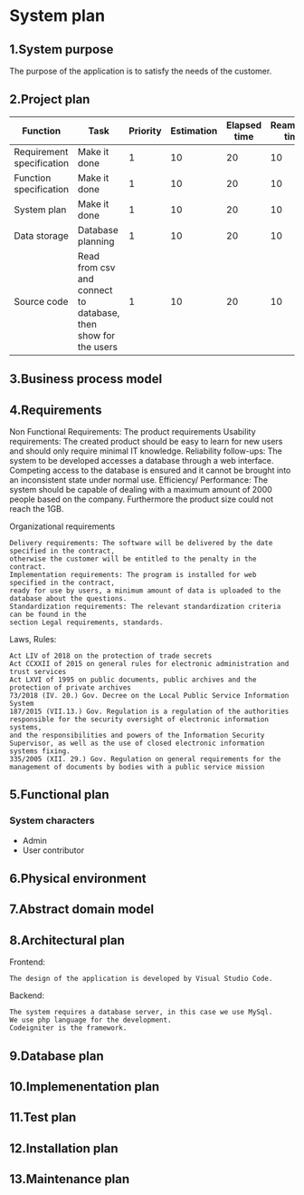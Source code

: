 # System plan

## 1.System purpose
The purpose of the application is to satisfy the needs of the customer.


## 2.Project plan
| Function  | Task | Priority | Estimation | Elapsed time | Reamining time |
| ------------- | ------------- | ------------- | ------------- | ------------- | ------------- |
| Requirement specification | Make it done | 1 | 10 | 20 | 10 |
| Function specification | Make it done | 1  | 10 | 20	| 10 |
| System plan | Make it done | 1 | 10 | 20 | 10 |
| Data storage | Database planning | 1 | 10 | 20 | 10 |
| Source code  | Read from csv and connect to database, then show for the users | 1 | 10 | 20 | 10 |

## 3.Business process model

## 4.Requirements
Non Functional Requirements:
	The product requirements
    Usability requirements: The created product should be easy to learn for new users and should only require minimal IT knowledge.
    Reliability follow-ups: The system to be developed accesses a database through a web interface. 
	Competing access to the database is ensured and it cannot be brought into an inconsistent state under normal use.
    Efficiency/ Performance: The system should be capable of dealing with a maximum amount of 2000 people based on the company. 
	Furthermore the product size could not reach the 1GB.
	
Organizational requirements

    Delivery requirements: The software will be delivered by the date specified in the contract, 
	otherwise the customer will be entitled to the penalty in the contract.
    Implementation requirements: The program is installed for web specified in the contract, 
	ready for use by users, a minimum amount of data is uploaded to the database about the questions.
    Standardization requirements: The relevant standardization criteria can be found in the 
	section Legal requirements, standards.


 Laws, Rules:
 
    Act LIV of 2018 on the protection of trade secrets
    Act CCXXII of 2015 on general rules for electronic administration and trust services
    Act LXVI of 1995 on public documents, public archives and the protection of private archives
    73/2018 (IV. 20.) Gov. Decree on the Local Public Service Information System
    187/2015 (VII.13.) Gov. Regulation is a regulation of the authorities responsible for the security oversight of electronic information systems,
	and the responsibilities and powers of the Information Security Supervisor, as well as the use of closed electronic information systems fixing.
    335/2005 (XII. 29.) Gov. Regulation on general requirements for the management of documents by bodies with a public service mission


## 5.Functional plan
### System characters
* Admin
* User contributor

## 6.Physical environment

## 7.Abstract domain model

## 8.Architectural plan
Frontend:

    The design of the application is developed by Visual Studio Code.

Backend:

    The system requires a database server, in this case we use MySql.
    We use php language for the development.
    Codeigniter is the framework.


## 9.Database plan

## 10.Implemenentation plan

## 11.Test plan

## 12.Installation plan

## 13.Maintenance plan